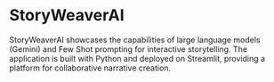# StoryWeaverAI
StoryWeaverAI showcases the capabilities of large language models (Gemini) and Few Shot prompting for interactive storytelling. The application is built with Python and deployed on Streamlit, providing a platform for collaborative narrative creation.
